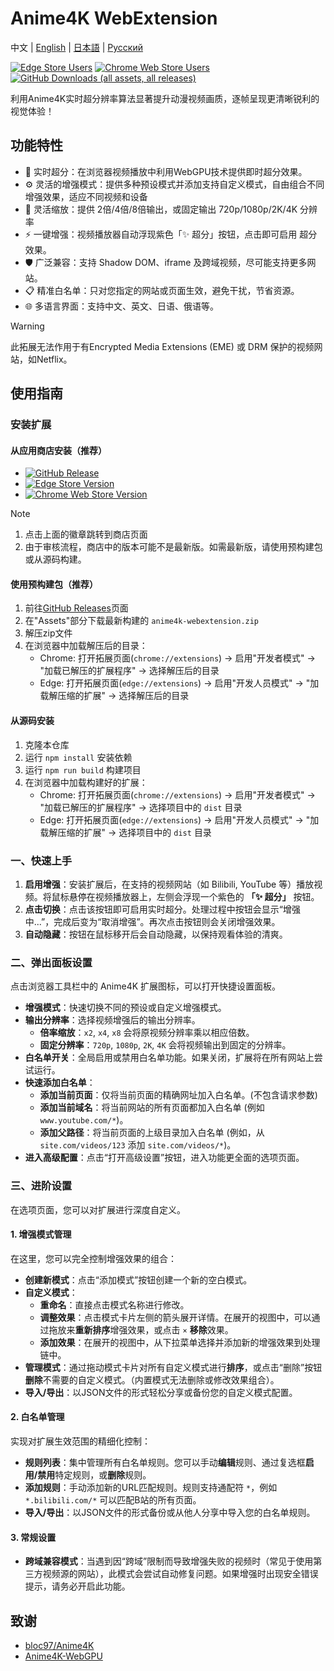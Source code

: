 # Anime4K WebExtension

中文 | [English](./README.en.md) | [日本語](./README.ja.md) | [Русский](./README.ru.md)

[![Edge Store Users](https://img.shields.io/badge/dynamic/json?url=https%3A%2F%2Fmicrosoftedge.microsoft.com%2Faddons%2Fgetproductdetailsbycrxid%2Fffopffngebibpmeodlhhkdlaejnmdlam&query=%24.activeInstallCount&style=flat-square&label=edge%E7%94%A8%E6%88%B7)](https://microsoftedge.microsoft.com/addons/detail/anime4k-webextension/ffopffngebibpmeodlhhkdlaejnmdlam) [![Chrome Web Store Users](https://img.shields.io/chrome-web-store/users/hpmbccepehpoanjpjkamfdpdkbmfmhek?style=flat-square&label=chrome%E7%94%A8%E6%88%B7)](https://chromewebstore.google.com/detail/anime4k-webextension/hpmbccepehpoanjpjkamfdpdkbmfmhek) [![GitHub Downloads (all assets, all releases)](https://img.shields.io/github/downloads/chenmozhijin/Anime4K-WebExtension/total?style=flat-square&label=GitHub%E4%B8%8B%E8%BD%BD)](https://github.com/chenmozhijin/Anime4K-WebExtension/releases/latest)

利用Anime4K实时超分辨率算法显著提升动漫视频画质，逐帧呈现更清晰锐利的视觉体验！

## 功能特性

- 🚀 实时超分：在浏览器视频播放中利用WebGPU技术提供即时超分效果。
- ⚙️ 灵活的增强模式：提供多种预设模式并添加支持自定义模式，自由组合不同增强效果，适应不同视频和设备
- 📏 灵活缩放：提供 2倍/4倍/8倍输出，或固定输出 720p/1080p/2K/4K 分辨率
- ⚡ 一键增强：视频播放器自动浮现紫色「✨ 超分」按钮，点击即可启用 超分效果。
- 🛡️ 广泛兼容：支持 Shadow DOM、iframe 及跨域视频，尽可能支持更多网站。
- 📋 精准白名单：只对您指定的网站或页面生效，避免干扰，节省资源。
- 🌐 多语言界面：支持中文、英文、日语、俄语等。

> [!WARNING]
> 此拓展无法作用于有Encrypted Media Extensions (EME) 或 DRM 保护的视频网站，如Netflix。

## 使用指南

### 安装扩展

#### 从应用商店安装（推荐）

- [![GitHub Release](https://img.shields.io/github/v/release/chenmozhijin/Anime4K-WebExtension?style=flat-square&label=%E6%9C%80%E6%96%B0%E7%89%88%E6%9C%AC)](https://github.com/chenmozhijin/Anime4K-WebExtension/releases/latest)
- [![Edge Store Version](https://img.shields.io/badge/dynamic/json?url=https%3A%2F%2Fmicrosoftedge.microsoft.com%2Faddons%2Fgetproductdetailsbycrxid%2Fffopffngebibpmeodlhhkdlaejnmdlam&query=%24.version&style=flat-square&label=Edge%E6%89%A9%E5%B1%95%E5%95%86%E5%BA%97)](https://microsoftedge.microsoft.com/addons/detail/anime4k-webextension/ffopffngebibpmeodlhhkdlaejnmdlam)
- [![Chrome Web Store Version](https://img.shields.io/chrome-web-store/v/hpmbccepehpoanjpjkamfdpdkbmfmhek?style=flat-square&label=Chrome%E5%BA%94%E7%94%A8%E5%95%86%E5%BA%97)](https://chromewebstore.google.com/detail/anime4k-webextension/hpmbccepehpoanjpjkamfdpdkbmfmhek)

> [!NOTE]
>
> 1. 点击上面的徽章跳转到商店页面
> 2. 由于审核流程，商店中的版本可能不是最新版。如需最新版，请使用预构建包或从源码构建。

#### 使用预构建包（推荐）

1. 前往[GitHub Releases](https://github.com/chenmozhijin/Anime4K-WebExtension/releases/latest)页面
2. 在"Assets"部分下载最新构建的 `anime4k-webextension.zip`
3. 解压zip文件
4. 在浏览器中加载解压后的目录：
   - Chrome: 打开拓展页面(`chrome://extensions`) → 启用"开发者模式" → "加载已解压的扩展程序" → 选择解压后的目录
   - Edge: 打开拓展页面(`edge://extensions`) → 启用"开发人员模式" → "加载解压缩的扩展" → 选择解压后的目录

#### 从源码安装

1. 克隆本仓库
2. 运行 `npm install` 安装依赖
3. 运行 `npm run build` 构建项目
4. 在浏览器中加载构建好的扩展：
   - Chrome: 打开拓展页面(`chrome://extensions`) → 启用"开发者模式" → "加载已解压的扩展程序" → 选择项目中的 `dist` 目录
   - Edge: 打开拓展页面(`edge://extensions`) → 启用"开发人员模式" → "加载解压缩的扩展" → 选择项目中的 `dist` 目录

### 一、快速上手

1. **启用增强**：安装扩展后，在支持的视频网站（如 Bilibili, YouTube 等）播放视频。将鼠标悬停在视频播放器上，左侧会浮现一个紫色的 **「✨ 超分」** 按钮。
2. **点击切换**：点击该按钮即可启用实时超分。处理过程中按钮会显示“增强中...”，完成后变为“取消增强”。再次点击按钮则会关闭增强效果。
3. **自动隐藏**：按钮在鼠标移开后会自动隐藏，以保持观看体验的清爽。

### 二、弹出面板设置

点击浏览器工具栏中的 Anime4K 扩展图标，可以打开快捷设置面板。

- **增强模式**：快速切换不同的预设或自定义增强模式。
- **输出分辨率**：选择视频增强后的输出分辨率。
  - **倍率缩放**：`x2`, `x4`, `x8` 会将原视频分辨率乘以相应倍数。
  - **固定分辨率**：`720p`, `1080p`, `2K`, `4K` 会将视频输出到固定的分辨率。
- **白名单开关**：全局启用或禁用白名单功能。如果关闭，扩展将在所有网站上尝试运行。
- **快速添加白名单**：
  - **添加当前页面**：仅将当前页面的精确网址加入白名单。(不包含请求参数)
  - **添加当前域名**：将当前网站的所有页面都加入白名单 (例如 `www.youtube.com/*`)。
  - **添加父路径**：将当前页面的上级目录加入白名单 (例如，从 `site.com/videos/123` 添加 `site.com/videos/*`)。
- **进入高级配置**：点击“打开高级设置”按钮，进入功能更全面的选项页面。

### 三、进阶设置

在选项页面，您可以对扩展进行深度自定义。

#### 1. 增强模式管理

在这里，您可以完全控制增强效果的组合：

- **创建新模式**：点击“添加模式”按钮创建一个新的空白模式。
- **自定义模式**：
  - **重命名**：直接点击模式名称进行修改。
  - **调整效果**：点击模式卡片左侧的箭头展开详情。在展开的视图中，可以通过拖放来**重新排序**增强效果，或点击 `×` **移除**效果。
  - **添加效果**：在展开的视图中，从下拉菜单选择并添加新的增强效果到处理链中。
- **管理模式**：通过拖动模式卡片对所有自定义模式进行**排序**，或点击“删除”按钮**删除**不需要的自定义模式。（内置模式无法删除或修改效果组合）。
- **导入/导出**：以JSON文件的形式轻松分享或备份您的自定义模式配置。

#### 2. 白名单管理

实现对扩展生效范围的精细化控制：

- **规则列表**：集中管理所有白名单规则。您可以手动**编辑**规则、通过复选框**启用/禁用**特定规则，或**删除**规则。
- **添加规则**：手动添加新的URL匹配规则。规则支持通配符 `*`，例如 `*.bilibili.com/*` 可以匹配B站的所有页面。
- **导入/导出**：以JSON文件的形式备份或从他人分享中导入您的白名单规则。

#### 3. 常规设置

- **跨域兼容模式**：当遇到因“跨域”限制而导致增强失败的视频时（常见于使用第三方视频源的网站），此模式会尝试自动修复问题。如果增强时出现安全错误提示，请务必开启此功能。

## 致谢

- [bloc97/Anime4K](https://github.com/bloc97/Anime4K)
- [Anime4K-WebGPU](https://github.com/Anime4KWebBoost/Anime4K-WebGPU)
